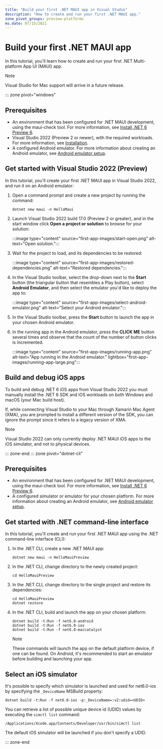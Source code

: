 ```yaml
---
title: "Build your first .NET MAUI app in Visual Studio"
description: "How to create and run your first .NET MAUI app."
zone_pivot_groups: preview-platforms
ms.date: 07/15/2021
---
```


# Build your first .NET MAUI app

In this tutorial, you'll learn how to create and run your first .NET Multi-platform App UI (MAUI) app.

> [!NOTE]
> Visual Studio for Mac support will arrive in a future release.

::: zone pivot="windows"

## Prerequisites

- An environment that has been configured for .NET MAUI development, using the maui-check tool. For more information, see [Install .NET 6 Preview 6](installation.md#install-net-6-preview-6).
- Visual Studio 2022 (Preview 2 or newer), with the required workloads. For more information, see [Installation](installation.md).
- A configured Android emulator. For more information about creating an Android emulator, see [Android emulator setup](/xamarin/android/get-started/installation/android-emulator/).

## Get started with Visual Studio 2022 (Preview)

In this tutorial, you'll create your first .NET MAUI app in Visual Studio 2022, and run it on an Android emulator:

1. Open a command prompt and create a new project by running the command:

    ```dotnetcli
    dotnet new maui -n HelloMaui
    ```

1. Launch Visual Studio 2022 build 17.0 (Preview 2 or greater), and in the start window click **Open a project or solution** to browse for your solution:

    :::image type="content" source="first-app-images/start-open.png" alt-text="Open solution.":::

1. Wait for the project to load, and its dependencies to be restored:

    :::image type="content" source="first-app-images/restored-dependencies.png" alt-text="Restored dependencies.":::

1. In the Visual Studio toolbar, select the drop-down next to the **Start** button (the triangular button that resembles a Play button), select **Android Emulator**, and then select the emulator you'd like to deploy the app to:

    :::image type="content" source="first-app-images/select-android-emulator.png" alt-text="Select your Android emulator.":::

1. In the Visual Studio toolbar, press the **Start** button to launch the app in your chosen Android emulator.

1. In the running app in the Android emulator, press the **CLICK ME** button several times and observe that the count of the number of button clicks is incremented.

    :::image type="content" source="first-app-images/running-app.png" alt-text="App running in the Android emulator." lightbox="first-app-images/running-app-large.png":::

## Build and debug iOS apps

To build and debug .NET 6 iOS apps from Visual Studio 2022 you must manually install the .NET 6 SDK and iOS workloads on both Windows and macOS (your Mac build host).

If, while connecting Visual Studio to your Mac through Xamarin Mac Agent (XMA), you are prompted to install a different version of the SDK, you can ignore the prompt since it refers to a legacy version of XMA.

> [!NOTE]
> Visual Studio 2022 can only currently deploy .NET MAUI iOS apps to the iOS simulator, and not to physical devices.

::: zone-end
::: zone pivot="dotnet-cli"

## Prerequisites

- An environment that has been configured for .NET MAUI development, using the maui-check tool. For more information, see [Install .NET 6 Preview 6](installation.md#install-net-6-preview-6).
- A configured simulator or emulator for your chosen platform. For more information about creating an Android emulator, see [Android emulator setup](/xamarin/android/get-started/installation/android-emulator/).

## Get started with .NET command-line interface

In this tutorial, you'll create and run your first .NET MAUI app using the .NET command-line interface (CLI):

1. In the .NET CLI, create a new .NET MAUI app:

    ```dotnetcli
    dotnet new maui -n HelloMauiPreview
    ```

1. In the .NET CLI, change directory to the newly created project:

    ```dotnetcli
    cd HelloMauiPreview
    ```

1. In the .NET CLI, change directory to the single project and restore its dependencies:

    ```dotnetcli
    cd HelloMauiPreview
    dotnet restore
    ```

1. In the .NET CLI, build and launch the app on your chosen platform:

    ```dotnetcli
    dotnet build -t:Run -f net6.0-android
    dotnet build -t:Run -f net6.0-ios
    dotnet build -t:Run -f net6.0-maccatalyst
    ```

    > [!NOTE]
    > These commands will launch the app on the default platform device, if one can be found. On Android, it's recommended to start an emulator before building and launching your app.

## Select an iOS simulator

It's possible to specify which simulator is launched and used for net6.0-ios by specifying the `_DeviceName` MSBuild property:

```dotnetcli
dotnet build -t:Run -f net6.0-ios -p:_DeviceName=:v2:udid=<UDID>
```

You can retrieve a list of possible unique device id (UDID) values by executing the `simctl list` command:

```console
/Applications/Xcode.app/Contents/Developer/usr/bin/simctl list
```

The default iOS simulator will be launched if you don't specify a UDID.

::: zone-end

